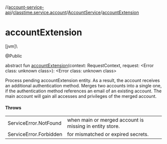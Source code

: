 //[account-service-api](../../../index.md)/[classtime.service.account](../index.md)/[AccountService](index.md)/[accountExtension](account-extension.md)

# accountExtension

[jvm]\

@Public

abstract fun [accountExtension](account-extension.md)(context: RequestContext, request: &lt;Error class: unknown class&gt;): &lt;Error class: unknown class&gt;

Process pending accountExtension entity. As a result, the account receives an additional authentication method. Merges two accounts into a single one, if the authentication method references an email of an existing account. The main account will gain all accesses and privileges of the merged account.

#### Throws

| | |
|---|---|
| ServiceError.NotFound | when main or merged account is missing in entity store. |
| ServiceError.Forbidden | for mismatched or expired secrets. |
